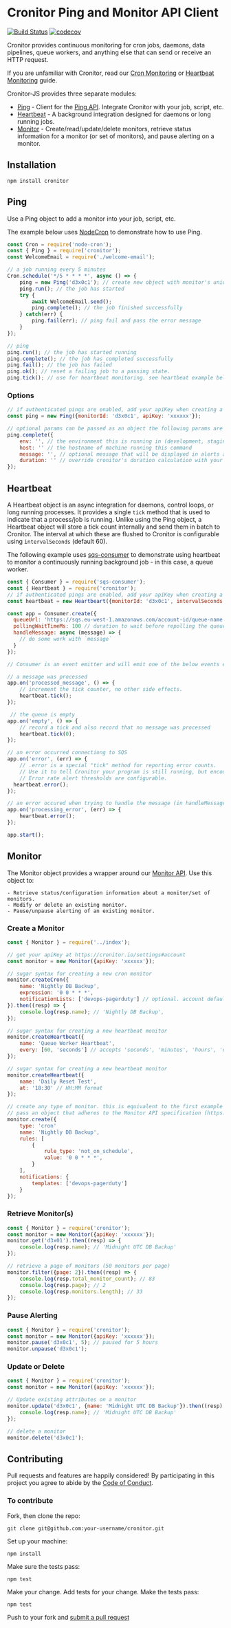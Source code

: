 # Cronitor Ping and Monitor API Client

[![Build Status](https://travis-ci.org/cronitorio/cronitor-js.svg?branch=master)](https://travis-ci.org/cronitorio/cronitor-js) [![codecov](https://codecov.io/gh/cronitorio/cronitor-js/branch/2.0.0/graph/badge.svg)](https://codecov.io/gh/cronitorio/cronitor-js)

Cronitor provides continuous monitoring for cron jobs, daemons, data pipelines, queue workers, and anything else that can send or receive an HTTP request.

If you are unfamiliar with Cronitor, read our [Cron Monitoring](https://cronitor.io/docs/cron-job-monitoring) or [Heartbeat Monitoring](https://cronitor.io/docs/heartbeat-monitoring) guide.

Cronitor-JS provides three separate modules:
- [Ping](#ping) - Client for the [Ping API](https://cronitor.io/docs/ping-api). Integrate Cronitor with your job, script, etc.
- [Heartbeat](#heartbeat) - A background integration designed for daemons or long running jobs.
- [Monitor](#monitor) - Create/read/update/delete monitors, retrieve status information for a monitor (or set of monitors), and pause alerting on a monitor.

## Installation
`npm install cronitor`

## <a name="ping"></a>Ping
Use a Ping object to add a monitor into your job, script, etc.

The example below uses [NodeCron](https://github.com/node-cron/node-cron) to demonstrate how to use Ping.

```javascript
const Cron = require('node-cron');
const { Ping } = require('cronitor');
const WelcomeEmail = require('./welcome-email');

// a job running every 5 minutes
Cron.schedule('*/5 * * * *', async () => {
    ping = new Ping('d3x0c1'); // create new object with monitor's unique id/code
    ping.run(); // the job has started
    try {
        await WelcomeEmail.send();
        ping.complete(); // the job finished successfully
    } catch(err) {
        ping.fail(err); // ping fail and pass the error message
    }
});

// ping
ping.run(); // the job has started running
ping.complete(); // the job has completed successfully
ping.fail(); // the job has failed
ping.ok(); // reset a failing job to a passing state.
ping.tick(); // use for heartbeat monitoring. see heartbeat example below.
```

### Options

```javascript
// if authenticated pings are enabled, add your apiKey when creating a Ping object
const ping = new Ping({monitorId: 'd3x0c1', apiKey: 'xxxxxx'});

// optional params can be passed as an object the following params are allowed. e.g.
ping.complete({
    env: '', // the environment this is running in (development, staging, production)
    host: '' // the hostname of machine running this command
    message: '', // optional message that will be displayed in alerts as well as monitor activity panel on your dashboard.
    duration: '' // override cronitor's duration calculation with your own recorded value. ignored on non `complete` calls
});
```
## <a name="heartbeat">Heartbeat
A Heartbeat object is an async integration for daemons, control loops, or long running processes. It provides a single `tick` method that is used to indicate that a process/job is running. Unlike using the Ping object, a Heartbeat object will store a tick count internally and send them in batch to Cronitor. The interval at which these are flushed to Cronitor is configurable using `intervalSeconds` (default 60).

The following example uses [sqs-consumer](https://github.com/bbc/sqs-consumer) to demonstrate using heartbeat to monitor a continuously running background job - in this case, a queue worker.

```javascript
const { Consumer } = require('sqs-consumer');
const { Heartbeat } = require('cronitor');
// if authenticated pings are enabled, add your apiKey when creating a Heartbeat object
const heartbeat = new Heartbeart({monitorId: 'd3x0c1', intervalSeconds: 30});

const app = Consumer.create({
  queueUrl: 'https://sqs.eu-west-1.amazonaws.com/account-id/queue-name',
  pollingWaitTimeMs: 100 // duration to wait before repolling the queue (defaults to 0).
  handleMessage: async (message) => {
    // do some work with `message`
  }
});

// Consumer is an event emitter and will emit one of the below events each time it is called.

// a message was processed
app.on('processed_message', () => {
    // increment the tick counter, no other side effects.
    heartbeat.tick();
});

 // the queue is empty
app.on('empty', () => {
    // record a tick and also record that no message was processed
    heartbeat.tick(0);
});

// an error occurred connectiong to SQS
app.on('error', (err) => {
    // .error is a special "tick" method for reporting error counts.
    // Use it to tell Cronitor your program is still running, but encountering errors.
    // Error rate alert thresholds are configurable.
  heartbeat.error();
});

// an error occured when trying to handle the message (in handleMessage function)
app.on('processing_error', (err) => {
    heartbeat.error();
});

app.start();
```

## <a name="monitor"></a>Monitor

The Monitor object provides a wrapper around our [Monitor API](https:/cronitor.io/docs/monitor-api). Use this object to:

    - Retrieve status/configuration information about a monitor/set of monitors.
    - Modify or delete an existing monitor.
    - Pause/unpause alerting of an existing monitor.


### Create a Monitor

```javascript
const { Monitor } = require('../index');

// get your apiKey at https://cronitor.io/settings#account
const monitor = new Monitor({apiKey: 'xxxxxx'});

// sugar syntax for creating a new cron monitor
monitor.createCron({
    name: 'Nightly DB Backup',
    expression: '0 0 * * *',
    notificationLists: ['devops-pagerduty'] // optional. account default will be used if omitted.
}).then((resp) => {
    console.log(resp.name); // 'Nightly DB Backup',
});

// sugar syntax for creating a new heartbeat monitor
monitor.createHeartbeat({
    name: 'Queue Worker Heartbeat',
    every: [60, 'seconds'] // accepts 'seconds', 'minutes', 'hours', 'days'
});

// sugar syntax for creating a new heartbeat monitor
monitor.createHeartbeat({
    name: 'Daily Reset Test',
    at: '18:30' // HH:MM format
});

// create any type of monitor. this is equivalent to the first example above.
// pass an object that adheres to the Monitor API specification (https://cronitor.io/docs/monitor-api).
monitor.create({
    type: 'cron'
    name: 'Nightly DB Backup',
    rules: [
        {
            rule_type: 'not_on_schedule',
            value: '0 0 * * *',
        }
    ],
    notifications: {
        templates: ['devops-pagerduty']
    }
});
```

### Retrieve Monitor(s)

```javascript
const { Monitor } = require('cronitor');
const monitor = new Monitor({apiKey: 'xxxxxx'});
monitor.get('d3x01').then((resp) => {
    console.log(resp.name); // 'Midnight UTC DB Backup'
});

// retrieve a page of monitors (50 monitors per page)
monitor.filter({page: 2}).then((resp) => {
    console.log(resp.total_monitor_count); // 83
    console.log(resp.page); // 2
    console.log(resp.monitors.length); // 33
});
```

### Pause Alerting
```javascript
const { Monitor } = require('cronitor');
const monitor = new Monitor({apiKey: 'xxxxxx'});
monitor.pause('d3x0c1', 5); // paused for 5 hours
monitor.unpause('d3x0c1');
```

### Update or Delete
```javascript
const { Monitor } = require('cronitor');
const monitor = new Monitor({apiKey: 'xxxxxx'});

// Update existing attributes on a monitor
monitor.update('d3x0c1', {name: 'Midnight UTC DB Backup'}).then((resp) => {
    console.log(resp.name); // 'Midnight UTC DB Backup'
});

// delete a monitor
monitor.delete('d3x0c1');
```


## Contributing

Pull requests and features are happily considered! By participating in this project you agree to abide by the [Code of Conduct](http://contributor-covenant.org/version/1/3/0/).

### To contribute

Fork, then clone the repo:

    git clone git@github.com:your-username/cronitor.git

Set up your machine:

    npm install

Make sure the tests pass:

    npm test

Make your change. Add tests for your change. Make the tests pass:

    npm test


Push to your fork and [submit a pull request]( https://github.com/cronitorio/cronitor-js/compare/)

